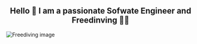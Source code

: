 <h2 style="text-align: center;"> Hello 👋 I am a passionate Sofwate Engineer and Freedinving 🦈🤿 </h2> 
<img src="https://render.fineartamerica.com/images/images-profile-flow/400/images-medium-large-5/blue-silence-one-ocean-one-breath.jpg" alt="Freediving image"/>
<!--
**esgonzalez22/esgonzalez22** is a ✨ _special_ ✨ repository because its `README.md` (this file) appears on your GitHub profile.

Here are some ideas to get you started:

- 🔭 I’m currently working on ...
- 🌱 I’m currently learning ...
- 👯 I’m looking to collaborate on ...
- 🤔 I’m looking for help with ...
- 💬 Ask me about ...
- 📫 How to reach me: ...
- 😄 Pronouns: ...
- ⚡ Fun fact: ...
-->
